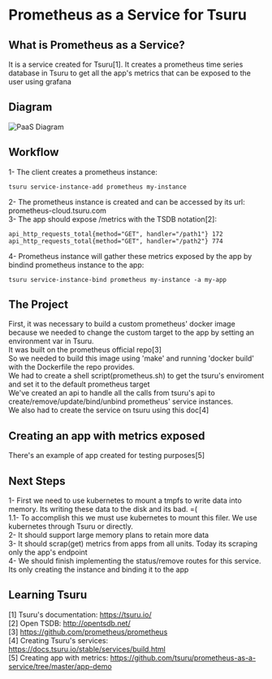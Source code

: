 # Prometheus as a Service for Tsuru

## What is Prometheus as a Service?
It is a service created for Tsuru[1]. It creates a prometheus time series database in Tsuru to get all the app's metrics that can be exposed to the user using grafana

## Diagram
![PaaS Diagram](https://github.com/tsuru/prometheus-as-a-service/blob/master/images/diagram.png?raw=true)

## Workflow
1- The client creates a prometheus instance: 
```
tsuru service-instance-add prometheus my-instance
```
2- The prometheus instance is created and can be accessed by its url: prometheus-cloud.tsuru.com  
3- The app should expose /metrics with the TSDB notation[2]:  
```
api_http_requests_total{method="GET", handler="/path1"} 172
api_http_requests_total{method="GET", handler="/path2"} 774
```
4- Prometheus instance will gather these metrics exposed by the app by bindind prometheus instance to the app:  
```
tsuru service-instance-bind prometheus my-instance -a my-app
```

## The Project
First, it was necessary to build a custom prometheus' docker image because we needed to change the custom target to the app by setting an environment var in Tsuru.  
It was built on the prometheus official repo[3]  
So we needed to build this image using 'make' and running 'docker build' with the Dockerfile the repo provides.  
We had to create a shell script(prometheus.sh) to get the tsuru's enviroment and set it to the default prometheus target  
We've created an api to handle all the calls from tsuru's api to create/remove/update/bind/unbind prometheus' service instances.  
We also had to create the service on tsuru using this doc[4]  

## Creating an app with metrics exposed
There's an example of app created for testing purposes[5]  

## Next Steps
1- First we need to use kubernetes to mount a tmpfs to write data into memory. Its writing these data to the disk and its bad. =(  
1.1- To accomplish this we must use kubernetes to mount this filer. We use kubernetes through Tsuru or directly.  
2- It should support large memory plans to retain more data  
3- It should scrap(get) metrics from apps from all units. Today its scraping only the app's endpoint  
4- We should finish implementing the status/remove routes for this service. Its only creating the instance and binding it to the app  

## Learning Tsuru
[1] Tsuru's documentation: https://tsuru.io/  
[2] Open TSDB: http://opentsdb.net/  
[3] https://github.com/prometheus/prometheus  
[4] Creating Tsuru's services: https://docs.tsuru.io/stable/services/build.html  
[5] Creating app with metrics: https://github.com/tsuru/prometheus-as-a-service/tree/master/app-demo  
